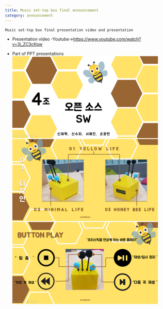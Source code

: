 ```yaml
---
title: Music set-top box final announcement
category: announcement
---
```


```
Music set-top box final presentation video and presentation
```
<!-- more -->


- Presentation video
-Youtube->https://www.youtube.com/watch?v=3i_ZC3cKpw

-  Part of PPT presentations
![presentation1](https://raw.githubusercontent.com/Yedolseo/Yedolseo.github.io/master/_posts/presntation.png)
![presentation2](https://raw.githubusercontent.com/Yedolseo/Yedolseo.github.io/master/_posts/pre2.png)
![presentation3](https://raw.githubusercontent.com/Yedolseo/Yedolseo.github.io/master/_posts/pre3.png)

